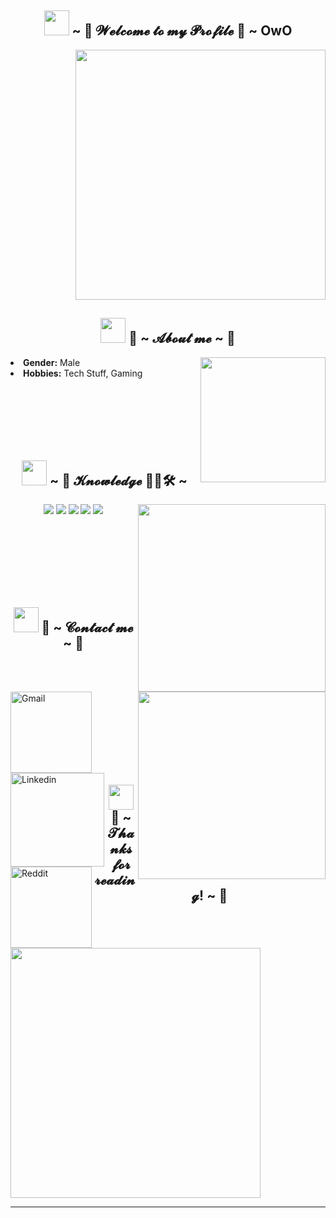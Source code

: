 <body>
   <h2 align="center"><img height="40" src="https://raw.githubusercontent.com/innng/innng/master/assets/kyubey.gif"/> ~ 💖 𝓦𝓮𝓵𝓬𝓸𝓶𝓮 𝓽𝓸 𝓶𝔂 𝓟𝓻𝓸𝓯𝓲𝓵𝓮 👋 ~ OwO</h1>
   <div align="right"><img src="https://imgs.search.brave.com/f5Mzs8OYQ8F8bpFBtB-R6WKaXRfwdTz9ykPcBK0rkA0/rs:fit:450:360:1/g:ce/aHR0cHM6Ly9pLnJl/ZGQuaXQvbjdxdDd6/M3psOHE1MS5naWY.gif"  width="400px" ></div>
   <div>
      <h2 align="center"><img height="40" src="https://raw.githubusercontent.com/innng/innng/master/assets/kyubey.gif"/> 🦊 ~ 𝓐𝓫𝓸𝓾𝓽 𝓶𝓮 ~ 💬 </h2>
      <img height="200" src="https://imgs.search.brave.com/RyQXcOE8VoxhFjH6U46w2F2ipEnDW-fzaN3l9S-NlRU/rs:fit:640:640:1/g:ce/aHR0cHM6Ly9tZWRp/YTEudGVub3IuY29t/L2ltYWdlcy80MzVm/MDEzMWIwM2FhZTM3/Y2NlMzFjZTZhZDNk/Mzg5ZS90ZW5vci5n/aWY_aXRlbWlkPTE4/NzUyMzcw.gif" align="right">
      <li>
         <b>Gender:</b> Male
      </li>
      <li>
         <b>Hobbies:</b> Tech Stuff, Gaming
      </li>
   </div>
   <div>
      <br><br><br><br><br><br>
      <h2 align="center"><img height="40" src="https://raw.githubusercontent.com/innng/innng/master/assets/kyubey.gif"/> ~ 📇 𝓚𝓷𝓸𝔀𝓵𝓮𝓭𝓰𝓮 👨‍💻🛠 ~</h2>
      <p>
         <img src="https://imgs.search.brave.com/Kp8wvxsa4Q9Ebl04Fo-CBvHonqaZ4Euc7ssrSHhl_yk/rs:fit:640:446:1/g:ce/aHR0cHM6Ly9tZWRp/YTEudGVub3IuY29t/L2ltYWdlcy9lOWJj/NDgxNzM2ZGIwN2Jl/OTY5M2FjN2E4ZjY3/ZDJjYS90ZW5vci5n/aWY_aXRlbWlkPTE4/NjMwMzg1.gif" align="right" width="300px">
   </div>
   <div>
      <p align="center"><img src="https://img.shields.io/badge/html5%20-%23E34F26.svg?&style=for-the-badge&logo=html5&logoColor=white"/> <img src="https://img.shields.io/badge/css3%20-%231572B6.svg?&style=for-the-badge&logo=css3&logoColor=white"/>
         <img src="https://img.shields.io/badge/node.js%20-%2343853D.svg?&style=for-the-badge&logo=node.js&logoColor=white"/> <img src="https://img.shields.io/badge/javascript%20-%23323330.svg?&style=for-the-badge&logo=javascript&logoColor=%23F7DF1E"/> <img src="https://img.shields.io/badge/git%20-%23F05033.svg?&style=for-the-badge&logo=git&logoColor=white"/>
      </p>
      <br><br><br><br><br><br>
      <h2 align="center"><img height="40" src="https://raw.githubusercontent.com/innng/innng/master/assets/kyubey.gif"/> 📝 ~ 𝓒𝓸𝓷𝓽𝓪𝓬𝓽 𝓶𝓮 ~ 📝</h2>
      <img src="https://imgs.search.brave.com/Kp8wvxsa4Q9Ebl04Fo-CBvHonqaZ4Euc7ssrSHhl_yk/rs:fit:640:446:1/g:ce/aHR0cHM6Ly9tZWRp/YTEudGVub3IuY29t/L2ltYWdlcy9lOWJj/NDgxNzM2ZGIwN2Jl/OTY5M2FjN2E4ZjY3/ZDJjYS90ZW5vci5n/aWY_aXRlbWlkPTE4/NjMwMzg1.gif" align="right" width="300px">
      <p><a href="mailto:mednidhal.abida@gmail.com">
 <img align="left" alt="Gmail" width="130" hight="100" src="https://github.com/Xx-Ashutosh-xX/Xx-Ashutosh-xX/blob/master/assets/icons/gmail.png" />
</a>
<a href="https://www.linkedin.com">
  <img align="left" alt="Linkedin" width="150" hight="100" src="https://github.com/Xx-Ashutosh-xX/Xx-Ashutosh-xX/blob/master/assets/icons/linkedin.png" />
</br>
</br>
</br>
</a>
<a href="https://www.reddit.com/user/nidhalabida">
  <img align="left" alt=" Reddit" width="130" hight="100" src="https://github.com/Xx-Ashutosh-xX/Xx-Ashutosh-xX/blob/master/assets/icons/reddit.png" />
</a>
</p>
   </div>
   <div>
      <br><br><br><br><br><br>
      <h2 align="center"><img height="40" src="https://raw.githubusercontent.com/innng/innng/master/assets/kyubey.gif"/> 💖 ~ 𝓣𝓱𝓪𝓷𝓴𝓼 𝓯𝓸𝓻 𝓻𝓮𝓪𝓭𝓲𝓷𝓰! ~ 💖</h2>
      <div align="left">
         <img src="https://imgs.search.brave.com/vm4gqVxbhhkBG_F8mkM1BCuAoxEAE7aXGyWsPwFJeVE/rs:fit:640:640:1/g:ce/aHR0cHM6Ly91cGxv/YWQtb3MtYmJzLm1p/aG95by5jb20vdXBs/b2FkLzIwMjAvMTEv/MTkvMTA0OTY0NS9h/ZDU0ZGU5MzA4MTMy/M2M5YTBmMDdkMDJh/YmFlOGM0OV80NTk5/OTI2NTgxOTk3NDM5/MDAzLmdpZj94LW9z/cy1wcm9jZXNzPWlt/YWdlL3Jlc2l6ZSxz/Xzc0MC9xdWFsaXR5/LHFfODAvYXV0by1v/cmllbnQsMC9pbnRl/cmxhY2UsMS9mb3Jt/YXQsZ2lm.gif" width="400px">
      </div>
      <hr>
   </div>
   </div>
</body>
